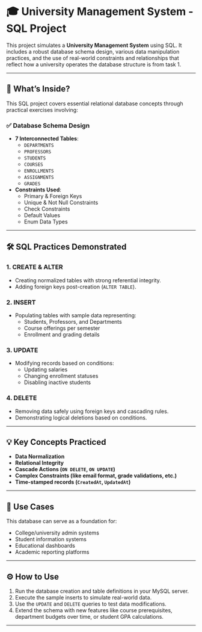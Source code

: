 # 🎓 University Management System - SQL Project

This project simulates a **University Management System** using SQL. It includes a robust database schema design, various data manipulation practices, and the use of real-world constraints and relationships that reflect how a university operates the database structure is from task 1.

---

## 📘 What’s Inside?

This SQL project covers essential relational database concepts through practical exercises involving:

### ✅ Database Schema Design
- **7 Interconnected Tables**:
  - `DEPARTMENTS`
  - `PROFESSORS`
  - `STUDENTS`
  - `COURSES`
  - `ENROLLMENTS`
  - `ASSIGNMENTS`
  - `GRADES`
- **Constraints Used**:
  - Primary & Foreign Keys
  - Unique & Not Null Constraints
  - Check Constraints
  - Default Values
  - Enum Data Types

---

## 🛠️ SQL Practices Demonstrated

### 1. **CREATE & ALTER**
- Creating normalized tables with strong referential integrity.
- Adding foreign keys post-creation (`ALTER TABLE`).

### 2. **INSERT**
- Populating tables with sample data representing:
  - Students, Professors, and Departments
  - Course offerings per semester
  - Enrollment and grading details

### 3. **UPDATE**
- Modifying records based on conditions:
  - Updating salaries
  - Changing enrollment statuses
  - Disabling inactive students

### 4. **DELETE**
- Removing data safely using foreign keys and cascading rules.
- Demonstrating logical deletions based on conditions.

---

## 💡 Key Concepts Practiced

- **Data Normalization**
- **Relational Integrity**
- **Cascade Actions (`ON DELETE`, `ON UPDATE`)**
- **Complex Constraints (like email format, grade validations, etc.)**
- **Time-stamped records (`CreatedAt`, `UpdatedAt`)**

---

## 📂 Use Cases

This database can serve as a foundation for:
- College/university admin systems
- Student information systems
- Educational dashboards
- Academic reporting platforms

---

## ⚙️ How to Use

1. Run the database creation and table definitions in your MySQL server.
2. Execute the sample inserts to simulate real-world data.
3. Use the `UPDATE` and `DELETE` queries to test data modifications.
4. Extend the schema with new features like course prerequisites, department budgets over time, or student GPA calculations.

---
